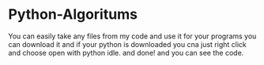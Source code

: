 # Python-Algoritums
You can easily take any files from my code and use it for your programs
you can download it and if your python is downloaded you cna just right click
and choose open with python idle.
and done! and you can see the code.
